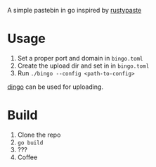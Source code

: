 A simple pastebin in go inspired by [rustypaste](https://github.com/orhun/rustypaste)

# Usage

1. Set a proper port and domain in `bingo.toml`
2. Create the upload dir and set in in `bingo.toml`
3. Run `./bingo --config <path-to-config>`

[dingo](https://github.com/tribly/dingo) can be used for uploading.

# Build
1. Clone the repo
2. `go build`
3. ???
4. Coffee
